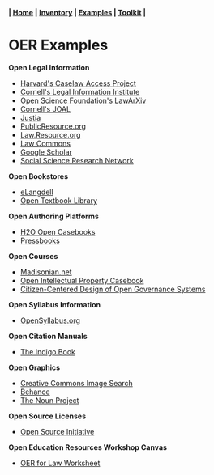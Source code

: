 **| [Home](https://legalhackers.github.io/OER-VirtualForum/) | [Inventory](https://legalhackers.github.io/OER-VirtualForum/Inventory.html) | [Examples](https://legalhackers.github.io/OER-VirtualForum/Examples.html) | [Toolkit](https://legalhackers.github.io/OER-VirtualForum/Toolkit.html) |**

# OER Examples

**Open Legal Information**
* [Harvard's Caselaw Access Project](https://case.law/)
* [Cornell's Legal Information Institute](https://www.law.cornell.edu/wex/index.html)
* [Open Science Foundation's LawArXiv](https://osf.io/preprints/lawarxiv)
* [Cornell's JOAL](https://ojs.law.cornell.edu/index.php/joal)
* [Justia](https://www.justia.com/)
* [PublicResource.org](https://public.resource.org/index.html)
* [Law.Resource.org](https://law.resource.org/)
* [Law Commons](http://network.bepress.com/law/)
* [Google Scholar](https://scholar.google.com/)
* [Social Science Research Network](https://www.ssrn.com/index.cfm/en/)

**Open Bookstores**
* [eLangdell](https://www.cali.org/the-elangdell-bookstore)
* [Open Textbook Library](https://open.umn.edu/opentextbooks/subjects/law)

**Open Authoring Platforms**
* [H2O Open Casebooks](https://opencasebook.org)
* [Pressbooks](https://pressbooks.com/)

**Open Courses**
* [Madisonian.net](http://madisonian.net/home/?page_id=1260)
* [Open Intellectual Property Casebook](https://law.duke.edu/cspd/openip/)
* [Citizen-Centered Design of Open Governance Systems](https://ocw.mit.edu/courses/architecture/4-285-research-topics-in-architecture-citizen-centered-design-of-open-governance-systems-fall-2002/)

**Open Syllabus Information**
* [OpenSyllabus.org](https://opensyllabus.org/)

**Open Citation Manuals**
* [The Indigo Book](https://law.resource.org/pub/us/code/blue/IndigoBook.html)

**Open Graphics**
* [Creative Commons Image Search](https://ccsearch.creativecommons.org/)
* [Behance](https://www.behance.net/)
* [The Noun Project](https://thenounproject.com/)

**Open Source Licenses**
* [Open Source Initiative](https://opensource.org/licenses)

**Open Education Resources Workshop Canvas**
* [OER for Law Worksheet](https://docs.google.com/document/d/1Am9IGAWQ9JWv0SDCnk6ldoZg17weqnUViIoXaaVLklM/edit)
